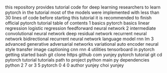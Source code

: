 this repository provides tutorial code for deep learning researchers to learn pytorch in the tutorial most of the models were implemented with less than 30 lines of code before starting this tutorial it is recommended to finish official pytorch tutorial table of contents 1 basics pytorch basics linear regression logistic regression feedforward neural network 2 intermediate convolutional neural network deep residual network recurrent neural network bidirectional recurrent neural network language model rnn lm 3 advanced generative adversarial networks variational auto encoder neural style transfer image captioning cnn rnn 4 utilities tensorboard in pytorch getting started bash git clone https github com yunjey pytorch tutorial git cd pytorch tutorial tutorials path to project python main py dependencies python 2 7 or 3 5 pytorch 0 4 0 author yunjey choi yunjey